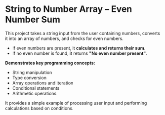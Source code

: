 <h1>String to Number Array – Even Number Sum</h1>

<p>This project takes a string input from the user containing numbers, converts it into an array of numbers, and checks for even numbers.</p>

<ul>
  <li>If even numbers are present, it <strong>calculates and returns their sum</strong>.</li>
  <li>If no even number is found, it returns <strong>"No even number present"</strong>.</li>
</ul>

<p><strong>Demonstrates key programming concepts:</strong></p>
<ul>
  <li>String manipulation</li>
  <li>Type conversion</li>
  <li>Array operations and iteration</li>
  <li>Conditional statements</li>
  <li>Arithmetic operations</li>
</ul>

<p>It provides a simple example of processing user input and performing calculations based on conditions.</p>
